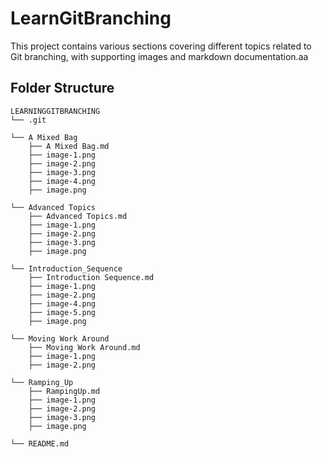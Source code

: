 # LearnGitBranching

This project contains various sections covering different topics related to Git branching, with supporting images and markdown documentation.aa

## Folder Structure

```
LEARNINGGITBRANCHING
└── .git

└── A Mixed Bag
    ├── A Mixed Bag.md
    ├── image-1.png
    ├── image-2.png
    ├── image-3.png
    ├── image-4.png
    ├── image.png

└── Advanced Topics
    ├── Advanced Topics.md
    ├── image-1.png
    ├── image-2.png
    ├── image-3.png
    ├── image.png

└── Introduction_Sequence
    ├── Introduction Sequence.md
    ├── image-1.png
    ├── image-2.png
    ├── image-4.png
    ├── image-5.png
    ├── image.png

└── Moving Work Around
    ├── Moving Work Around.md
    ├── image-1.png
    ├── image-2.png

└── Ramping_Up
    ├── RampingUp.md
    ├── image-1.png
    ├── image-2.png
    ├── image-3.png
    ├── image.png

└── README.md
```